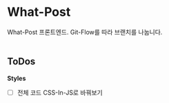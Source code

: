 # What-Post

What-Post 프론트엔드. Git-Flow를 따라 브랜치를 나눕니다.
<br /> <br />

## ToDos

**Styles** <br />

- [ ] 전체 코드 CSS-In-JS로 바꿔보기
